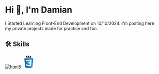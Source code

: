 
<h1>Hi 👋, I'm Damian</h1>

<p>I Started Learning Front-End Development on 10/10/2024. I'm posting here my private projects made for practice and fun.</p>

<h2>🛠 Skills</h2>
<p>

<a target="_blank" href="https://www.w3.org/html/" target="_blank" style="display: inline-block;">
<img src="https://raw.githubusercontent.com/danielcranney/readme-generator/main/public/icons/skills/html5-colored.svg" alt="html5" width="42" height="42" />
</a>


<a target="_blank" href="https://www.w3schools.com/css/" target="_blank" style="display: inline-block;">
<img src="https://raw.githubusercontent.com/devicons/devicon/master/icons/css3/css3-original-wordmark.svg" alt="css3" width="42" height="42" />
</a>

</p>
